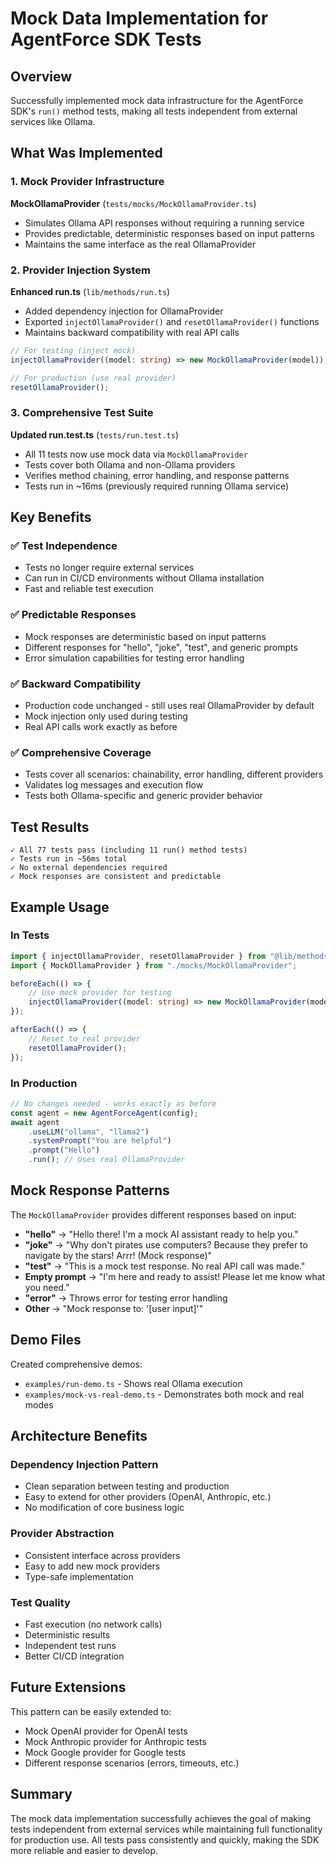 # Mock Data Implementation for AgentForce SDK Tests

## Overview

Successfully implemented mock data infrastructure for the AgentForce SDK's `run()` method tests, making all tests independent from external services like Ollama.

## What Was Implemented

### 1. Mock Provider Infrastructure

**MockOllamaProvider** (`tests/mocks/MockOllamaProvider.ts`)
- Simulates Ollama API responses without requiring a running service
- Provides predictable, deterministic responses based on input patterns
- Maintains the same interface as the real OllamaProvider

### 2. Provider Injection System

**Enhanced run.ts** (`lib/methods/run.ts`)
- Added dependency injection for OllamaProvider
- Exported `injectOllamaProvider()` and `resetOllamaProvider()` functions
- Maintains backward compatibility with real API calls

```typescript
// For testing (inject mock)
injectOllamaProvider((model: string) => new MockOllamaProvider(model));

// For production (use real provider)
resetOllamaProvider();
```

### 3. Comprehensive Test Suite

**Updated run.test.ts** (`tests/run.test.ts`)
- All 11 tests now use mock data via `MockOllamaProvider`
- Tests cover both Ollama and non-Ollama providers
- Verifies method chaining, error handling, and response patterns
- Tests run in ~16ms (previously required running Ollama service)

## Key Benefits

### ✅ Test Independence
- Tests no longer require external services
- Can run in CI/CD environments without Ollama installation
- Fast and reliable test execution

### ✅ Predictable Responses
- Mock responses are deterministic based on input patterns
- Different responses for "hello", "joke", "test", and generic prompts
- Error simulation capabilities for testing error handling

### ✅ Backward Compatibility
- Production code unchanged - still uses real OllamaProvider by default
- Mock injection only used during testing
- Real API calls work exactly as before

### ✅ Comprehensive Coverage
- Tests cover all scenarios: chainability, error handling, different providers
- Validates log messages and execution flow
- Tests both Ollama-specific and generic provider behavior

## Test Results

```
✓ All 77 tests pass (including 11 run() method tests)
✓ Tests run in ~56ms total
✓ No external dependencies required
✓ Mock responses are consistent and predictable
```

## Example Usage

### In Tests
```typescript
import { injectOllamaProvider, resetOllamaProvider } from "@lib/methods/run";
import { MockOllamaProvider } from "./mocks/MockOllamaProvider";

beforeEach(() => {
    // Use mock provider for testing
    injectOllamaProvider((model: string) => new MockOllamaProvider(model));
});

afterEach(() => {
    // Reset to real provider
    resetOllamaProvider();
});
```

### In Production
```typescript
// No changes needed - works exactly as before
const agent = new AgentForceAgent(config);
await agent
    .useLLM("ollama", "llama2")
    .systemPrompt("You are helpful")
    .prompt("Hello")
    .run(); // Uses real OllamaProvider
```

## Mock Response Patterns

The `MockOllamaProvider` provides different responses based on input:

- **"hello"** → "Hello there! I'm a mock AI assistant ready to help you."
- **"joke"** → "Why don't pirates use computers? Because they prefer to navigate by the stars! Arrr! (Mock response)"
- **"test"** → "This is a mock test response. No real API call was made."
- **Empty prompt** → "I'm here and ready to assist! Please let me know what you need."
- **"error"** → Throws error for testing error handling
- **Other** → "Mock response to: '[user input]'"

## Demo Files

Created comprehensive demos:
- `examples/run-demo.ts` - Shows real Ollama execution
- `examples/mock-vs-real-demo.ts` - Demonstrates both mock and real modes

## Architecture Benefits

### Dependency Injection Pattern
- Clean separation between testing and production
- Easy to extend for other providers (OpenAI, Anthropic, etc.)
- No modification of core business logic

### Provider Abstraction
- Consistent interface across providers
- Easy to add new mock providers
- Type-safe implementation

### Test Quality
- Fast execution (no network calls)
- Deterministic results
- Independent test runs
- Better CI/CD integration

## Future Extensions

This pattern can be easily extended to:
- Mock OpenAI provider for OpenAI tests
- Mock Anthropic provider for Anthropic tests
- Mock Google provider for Google tests
- Different response scenarios (errors, timeouts, etc.)

## Summary

The mock data implementation successfully achieves the goal of making tests independent from external services while maintaining full functionality for production use. All tests pass consistently and quickly, making the SDK more reliable and easier to develop.
